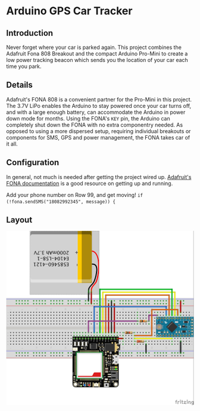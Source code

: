 # Arduino GPS Car Tracker

## Introduction
Never forget where your car is parked again. This project combines the Adafruit Fona 808 Breakout and the compact Arduino Pro-Mini to create a low power tracking beacon which sends you the location of your car each time you park.

## Details
Adafruit's FONA 808 is a convenient partner for the Pro-Mini in this project. The 3.7V LiPo enables the Arduino to stay powered once your car turns off, and with a large enough battery, can accommodate the Arduino in power down mode for months. Using the FONA's `KEY` pin, the Arduino can completely shut down the FONA with no extra componentry needed. As opposed to using a more dispersed setup, requiring individual breakouts or components for SMS, GPS and power management, the FONA takes car of it all. 

## Configuration
In general, not much is needed after getting the project wired up. [Adafruit's FONA documentation](https://learn.adafruit.com/adafruit-fona-808-cellular-plus-gps-breakout/overview) is a good resource on getting up and running. 

Add your phone number on Row 99, and get moving!
`if (!fona.sendSMS("18082992345", message)) {`

## Layout
![Fritzing Layout](car-tracker.jpg)

